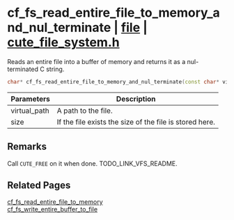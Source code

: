 # cf_fs_read_entire_file_to_memory_and_nul_terminate | [file](https://github.com/RandyGaul/cute_framework/blob/master/docs/file_readme.md) | [cute_file_system.h](https://github.com/RandyGaul/cute_framework/blob/master/include/cute_file_system.h)

Reads an entire file into a buffer of memory and returns it as a nul-terminated C string.

```cpp
char* cf_fs_read_entire_file_to_memory_and_nul_terminate(const char* virtual_path, size_t* size);
```

Parameters | Description
--- | ---
virtual_path | A path to the file.
size | If the file exists the size of the file is stored here.

## Remarks

Call `CUTE_FREE` on it when done. TODO_LINK_VFS_README.

## Related Pages

[cf_fs_read_entire_file_to_memory](https://github.com/RandyGaul/cute_framework/blob/master/docs/file/cf_fs_read_entire_file_to_memory.md)  
[cf_fs_write_entire_buffer_to_file](https://github.com/RandyGaul/cute_framework/blob/master/docs/file/cf_fs_write_entire_buffer_to_file.md)  
